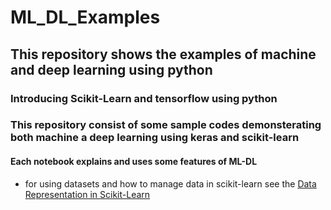 # ML_DL_Examples
## This repository shows the examples of machine and deep learning using python

### Introducing Scikit-Learn and tensorflow using python

### This repository consist of some sample codes demonsterating both machine a deep learning using keras and scikit-learn

#### Each notebook explains and uses some features of ML-DL


- for using datasets and how to manage data in scikit-learn see the [Data Representation in Scikit-Learn](https://https://github.com/moeinsql/ML_DL_Examples/blob/main/ml_lab_03_01_class_iris_nocode.ipynb)
